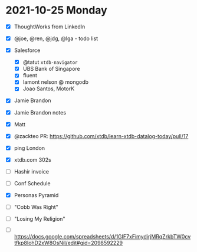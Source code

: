 # 2021-10-25 Monday

- [x] ThoughtWorks from LinkedIn
- [x] @joe, @ren, @jdg, @lga - todo list
- [x] Salesforce
    - [x] @tatut `xtdb-navigator`
    - [x] UBS Bank of Singapore
    - [x] fluent
    - [x] lamont nelson @ mongodb
    - [x] Joao Santos, MotorK
- [x] Jamie Brandon
- [x] Jamie Brandon notes
- [x] Matt
- [x] @zackteo PR: https://github.com/xtdb/learn-xtdb-datalog-today/pull/17
- [x] ping London
- [x] xtdb.com 302s
- [ ] Hashir invoice

- [ ] Conf Schedule
- [x] Personas Pyramid
- [ ] "Cobb Was Right"
- [ ] "Losing My Religion"
- [ ] https://docs.google.com/spreadsheets/d/1GIF7xFimydirjMRqZrkbTW0cvtfkp8IohD2xW8OsNiI/edit#gid=2098592229
